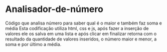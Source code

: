 # Analisador-de-número
Código que analisa número para saber qual é o maior e também faz soma e média
Esta codificação utiliza html, css e js, após fazer a inserção de valores ele os salva em uma lista e após clicar em finalizar retorna com o resultado da quantidade de valores inseridos, o número maior e menor, a soma e por último a média.

